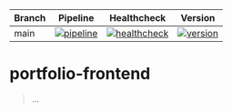 | Branch | Pipeline | Healthcheck | Version |
| - | - | - | - |
| main | [![pipeline](https://github.com/MaxLehmann01/portfolio-frontend/actions/workflows/docker-build-and-deploy.yml/badge.svg)](https://github.com/MaxLehmann01/portfolio-frontend/commit/main) | [![healthcheck](https://gcb.maxlehmann.dev/badges/healthcheck?url=https://api.maxlehmann.dev/healthcheck)](https://maxlehmann.dev) | [![version](https://gcb.maxlehmann.dev/badges/version?project=portfolio-frontend)](https://github.com/MaxLehmann01/portfolio-frontend/tree/main) |

# portfolio-frontend

> ...